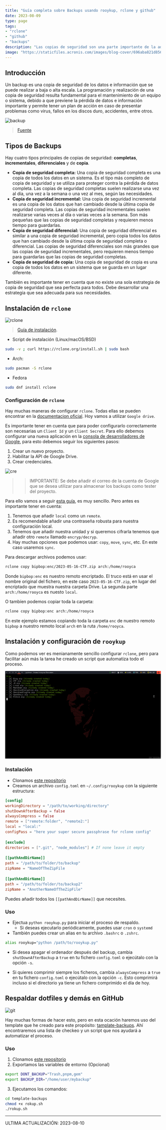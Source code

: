 ```yaml
---
title: "Guía completa sobre Backups usando rooykup, rclone y github"
date: 2023-08-09
type: page
tags: 
- "rclone"
- "github"
- "backups"
description: "Las copias de seguridad son una parte importante de la administración de sistemas. En este artículo aprenderás todo lo que necesitas saber para implementar una estrategia de respaldo completa y automatizada en Linux."
image: "https://staticfiles.acronis.com/images/blog-cover/696aba821d856b6e452815b12e98d97b.png"
---
```


## Introducción

Un backup es una copia de seguridad de los datos e información que se puede realizar a baja o alta escala. La programación y realización de una copia de seguridad resulta fundamental para el mantenimiento de un equipo o sistema, debido a que previene la pérdida de datos e información importante y permite tener un plan de acción en caso de presentar problemas como virus, fallos en los discos duro, accidentes, entre otros.

![backup](https://res.cloudinary.com/rooyca/image/upload/v1691629512/Blog/Imgs/guia_backups/696aba821d856b6e452815b12e98d97b_y5tqyj.png)

> [Fuente](https://keepcoding.io/blog/que-es-un-backup-y-por-que-es-tan-importante/#:~:text=La%20programaci%C3%B3n%20y%20realizaci%C3%B3n%20de,duro%2C%20accidentes%2C%20entre%20otros.)

## Tipos de Backups
Hay cuatro tipos principales de copias de seguridad: **completas**, **incrementales**, **diferenciales** y de **copia**.

* **Copia de seguridad completa:** Una copia de seguridad completa es una copia de todos los datos en un sistema. Es el tipo más completo de copia de seguridad y se utiliza para proteger contra la pérdida de datos completa. Las copias de seguridad completas suelen realizarse una vez al día, una vez a la semana o una vez al mes, según las necesidades.
* **Copia de seguridad incremental:** Una copia de seguridad incremental es una copia de los datos que han cambiado desde la última copia de seguridad completa. Las copias de seguridad incrementales suelen realizarse varias veces al día o varias veces a la semana. Son más pequeñas que las copias de seguridad completas y requieren menos tiempo para guardarlas.
* **Copia de seguridad diferencial:** Una copia de seguridad diferencial es similar a una copia de seguridad incremental, pero copia todos los datos que han cambiado desde la última copia de seguridad completa o diferencial. Las copias de seguridad diferenciales son más grandes que las copias de seguridad incrementales, pero requieren menos tiempo para guardarlas que las copias de seguridad completas.
* **Copia de seguridad de copia:** Una copia de seguridad de copia es una copia de todos los datos en un sistema que se guarda en un lugar diferente.

También es importante tener en cuenta que no existe una sola estrategia de copia de seguridad que sea perfecta para todos. Debe desarrollar una estrategia que sea adecuada para sus necesidades.

## Instalación de `rclone`

![rclone](https://res.cloudinary.com/rooyca/image/upload/v1691629511/Blog/Imgs/guia_backups/logo_on_light__horizontal_color_nvxrkk.svg)

> [Guía de instalación](https://rclone.org/install/). 

- Script de instalación (Linux/macOS/BSD)

```bash
sudo -v ; curl https://rclone.org/install.sh | sudo bash
```

- Arch:

```bash
sudo pacman -S rclone
```

- Fedora

```bash
sudo dnf install rclone
```

### Configuración de `rclone`

Hay muchas maneras de configurar `rclone`. Todas ellas se pueden encontrar en la [documentacion oficial](https://rclone.org/docs/). Hoy vamos a utilizar `Google drive`.

Es importante tener en cuenta que para poder configurarlo correctamente son necesarias un `Client Id` y un `Client Secret`. Para ello debemos configurar una nueva aplicación en la [consola de desarrolladores de Google](https://console.developers.google.com/), para esto debemos seguir los siguientes pasos:

1. Crear un nuevo proyecto.
2. Habilitar la API de Google Drive.
3. Crear credenciales.

![cre](https://res.cloudinary.com/rooyca/image/upload/v1691642523/Blog/Imgs/guia_backups/2023-08-09_20-35_lk5vxf.png)

>> IMPORTANTE: Se debe añadir el correo de la cuenta de Google que se desea utilizar para almacenar los backups como tester del proyecto.

Para ello vamos a seguir [esta guía](https://rclone.org/drive/), es muy sencillo. Pero antes es importante tener en cuenta:

1. Tenemos que añadir `local` como un `remote`.
2. Es recomendable añadir una contraseña robusta para nuestra configuración local.
3. Tenemos que añadir nuestra unidad y si queremos cifrarla tenemos que añadir otro `remote` llamado `encryp/decryp`.
4. Hay muchas opciones que podemos usar: `copy`, `move`, `sync`, etc. En este caso usaremos `sync`.

Para descargar archivos podemos usar:

```bash
rclone copy bipbop:enc/2023-05-16-CTF.zip arch:/home/rooyca
```
Donde `bipbop:enc` es nuestro remoto encriptado. El truco está en usar el nombre original del fichero, en este caso `2023-05-16-CTF.zip`, en lugar del encriptado que muestra nuestra carpeta Drive. La segunda parte `arch:/home/rooyca` es nuesto `local`.

O tambíen podemos copiar toda la carpeta:

```bash
rclone copy bipbop:enc arch:/home/rooyca
```

En este ejemplo estamos copiando toda la carpeta `enc` de nuestro remoto `bipbop` a nuestro remoto local `arch` en la ruta `/home/rooyca`.

## Instalación y configuración de `rooykup`

Como podemos ver es menianamente sencillo configurar `rclone`, pero para facilitar aún más la tarea he creado un script que automatiza todo el proceso.

![rooykup](https://raw.githubusercontent.com/Rooyca/rooykup-backup-and-sync/master/rooykup_example.gif)

### Instalación

- Clonamos [este repositorio](https://github.com/Rooyca/rooykup-backup-and-sync/)
- Creamos un archivo `config.toml` en `~/.config/rooykup` con la siguiente estructura:

```toml
[config]
workingDirectory = "/path/to/working/directory"
shutDownAfterBackup = false
alwaysCompress = false
remote = ["remote:folder", "remote2:"]
local = "local:"
configPass = "here your super secure passphrase for rclone config" 

[exclude]
directories = [".git", "node_modules"] # If none leave it empty 

[[pathAndDirName]]
path = "/path/to/folder/to/backup"
zipName = "NameOfTheZipFile

[[pathAndDirName]]
path = "/path/to/folder/to/backup2"
zipName = "AnotherNameOfTheZipFile"
```

Puedes añadir todos los `[[pathAndDirName]]` que necesites.

### Uso

- Ejectua `python rooykup.py` para iniciar el proceso de respaldo.
	- Si deseas ejecutarlo periódicamente, puedes usar `cron` o `systemd`
- También puedes crear un alias en tu archivo `.bashrc` o `.zshrc`.

```bash
alias rooykup="python /path/to/rooykup.py"
```

- Si desea apagar el ordenador después del backup, cambia `shutDownAfterBackup` a `true` en tu fichero `config.toml` o ejecútalo con la opción `-s`.

- Si quieres comprimir siempre los ficheros, cambia `alwaysCompress` a `true` en tu fichero `config.toml` o ejecútalo con la opción `-c`. Esto comprimirá incluso si el directorio ya tiene un fichero comprimido el día de hoy.


## Respaldar dotfiles y demás en GitHub

![git](https://res.cloudinary.com/rooyca/image/upload/v1691699867/Blog/Imgs/guia_backups/git_repo_backups_hgrkho.png)

Hay muchas formas de hacer esto, pero en esta ocación haremos uso del template que he creado para este propósito: [tamplate-backups](https://github.com/Rooyca/template-backups). Ahí encontraremos una lista de checkeo y un script que nos ayudará a automatizar el proceso.

### Uso

1. Clonamos [este repositorio](https://github.com/Rooyca/template-backups)
2. Exportamos las variables de entorno (Opcional)

```bash
export DONT_BACKUP="Trash,pnpm,gem"
export BACKUP_DIR="/home/user/mybackup"
```

3. Ejecutamos los comandos:

```bash
cd template-backups
chmod +x rokup.sh
./rokup.sh
```

---

ULTIMA ACTUALIZACIÓN: 2023-08-10